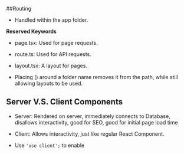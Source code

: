 ##Routing

- Handled within the app folder.

**Reserved Keywords**
- page.tsx: Used for page requests.
- route.ts: Used for API requests.
- layout.tsx: A layout for pages.

- Placing () around a folder name removes it from the path, while still allowing layouts to be used.

## Server V.S. Client Components
- Server: Rendered on server, immediately connects to Database, disallows interactivity, good for SEO, good for initial page load time

- Client: Allows interactivity, just like regular React Component.
- Use `'use client';` to enable